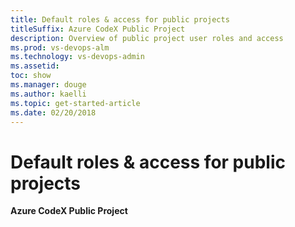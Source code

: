 ```yaml
---
title: Default roles & access for public projects
titleSuffix: Azure CodeX Public Project
description: Overview of public project user roles and access
ms.prod: vs-devops-alm
ms.technology: vs-devops-admin
ms.assetid: 
toc: show
ms.manager: douge
ms.author: kaelli
ms.topic: get-started-article
ms.date: 02/20/2018
---
```



# Default roles & access for public projects

**Azure CodeX Public Project** 